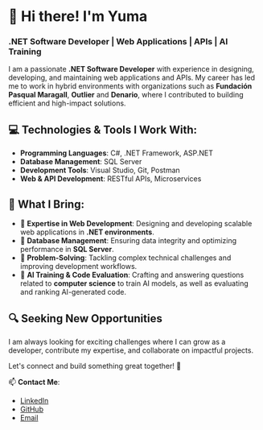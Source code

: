 # 👋 Hi there! I'm Yuma 

### .NET Software Developer | Web Applications | APIs | AI Training 

I am a passionate **.NET Software Developer** with experience in designing, developing, and maintaining web applications and APIs. My career has led me to work in hybrid environments with organizations such as **Fundación Pasqual Maragall**, **Outlier** and **Denario**, where I contributed to building efficient and high-impact solutions. 

## 💻 Technologies & Tools I Work With:
- **Programming Languages**: C#, .NET Framework, ASP.NET
- **Database Management**: SQL Server
- **Development Tools**: Visual Studio, Git, Postman
- **Web & API Development**: RESTful APIs, Microservices

## 🚀 What I Bring:
- 📌 **Expertise in Web Development**: Designing and developing scalable web applications in **.NET environments**.
- 📌 **Database Management**: Ensuring data integrity and optimizing performance in **SQL Server**.
- 📌 **Problem-Solving**: Tackling complex technical challenges and improving development workflows.
- 📌 **AI Training & Code Evaluation**: Crafting and answering questions related to **computer science** to train AI models, as well as evaluating and ranking AI-generated code.

## 🔍 Seeking New Opportunities
I am always looking for exciting challenges where I can grow as a developer, contribute my expertise, and collaborate on impactful projects. 

Let's connect and build something great together! 🚀

📫 **Contact Me**:
- [LinkedIn](https://www.linkedin.com/in/jes%C3%BAs-blanco-astilleros-116a61271/)
- [GitHub](https://github.com/yuumaadbro)
- [Email](mailto:jesus.blanco58@protonmail.com)
